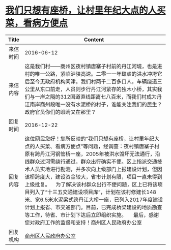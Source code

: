 # [我们只想有座桥，让村里年纪大点的人买菜，看病方便点](http://www.shangluo.gov.cn/zmhd/ldxxxx.jsp?urltype=leadermail.LeaderMailContentUrl&wbtreeid=1112&leadermailid=3658)

| Title |                                                                                                                                                                   Content                                                                                                                                                                   |
|:-----:|---------------------------------------------------------------------------------------------------------------------------------------------------------------------------------------------------------------------------------------------------------------------------------------------------------------------------------------------|
| 来信时间  | 2016-06-12                                                                                                                                                                                                                                                                                                                                  |
| 来信内容  | 这是我们村――商州区夜村镇唐寨子村前的丹江河堤，也是进村的唯一公路，紧临沪陕高速。二零一一年肆虐的洪水冲垮它后至今无政府机构问津。我们村两千二百多口人，车辆绕道三公里从东口前走，人员则步行丹江河紧存的独木小桥，其实我们与一岸之隔的312国道直线距离七八百米，而我们村成为丹江南岸商州段唯一没有水泥桥的村子，谁能关注我们的民生？政府官员你们的眼睛又在那里？                                                                                                                                                           |
| 回复时间  | 2016-12-22                                                                                                                                                                                                                                                                                                                                  |
| 回复内容  | 这位网民您好！您所反映的“我们只想有座桥，让村里年纪大点的人买菜、看病方便点”等问题，经调查：夜村镇唐寨子村原有跨丹江河钢管桥一座，2005年被洪水毁坏无法通行，沿线群众过河需绕行通过，群众出行确实不便。区上指派交通技术人员实地进行勘测，并多次向上级部门上报建设计划，但因该桥跨度大，建设资金较大，省市计划有限，项目一直未得到上级批复。    为了解决该村群众出行不便问题，区上已将该项目列入了“十三五交通建设项目库”，计划在该村修建长148米、宽6.5米水泥梁式跨丹江大桥一座，已列入2017年度建设计划上报省、市交通部门。目前，已完成桥梁建设的地质勘查等工作，待省、市计划下达后立即组织实施。     最后，感谢您对政府工作的监督和支持！商州区人民政府办公室 |
| 回复机构  | [商州区人民政府办公室](../../category/agencies/商州区人民政府办公室.md)                                                                                                                                                                                                                                                                                         |